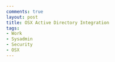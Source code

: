 ```yaml
---
comments: true
layout: post
title: OSX Active Directory Integration
tags:
- Work
- Sysadmin
- Security
- OSX
---
```

